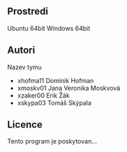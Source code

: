 Prostredi
---------

Ubuntu 64bit
Windows 64bit

Autori
------

Nazev tymu
- xhofma11 Dominik Hofman
- xmoskv01 Jana Veronika Moskvová
- xzaker00 Erik Žák
- xskypa03 Tomáš Skýpala

Licence
-------

Tento program je poskytovan...
